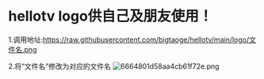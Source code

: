# hellotv   logo供自己及朋友使用！
1.调用地址:https://raw.githubusercontent.com/bigtaoge/hellotv/main/logo/文件名.png

2.将“文件名”修改为对应的文件名
![6664801d58aa4cb61f72e.png](https://helloimage.vercel.app/api/file/6664801d58aa4cb61f72e.png)
